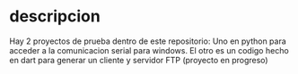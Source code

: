# descripcion
Hay 2 proyectos de prueba dentro de este repositorio: 
Uno en python para acceder a la comunicacion serial para windows. 
El otro es un codigo hecho en dart para generar un cliente y servidor FTP (proyecto en progreso)
